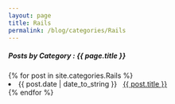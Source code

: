 ```yaml
---
layout: page
title: Rails
permalink: /blog/categories/Rails
---
```


<h5> Posts by Category : {{ page.title }} </h5>

<div class="card">
{% for post in site.categories.Rails %}
 <li class="category-posts"><span>{{ post.date | date_to_string }}</span> &nbsp; <a href="{{ post.url }}">{{ post.title }}</a></li>
{% endfor %}
</div>
